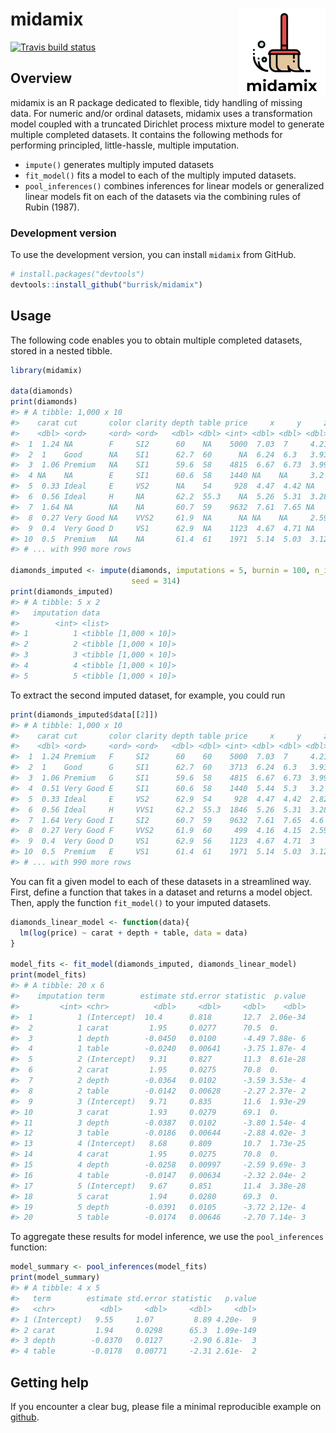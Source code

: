 
<!-- README.md is generated from README.Rmd. Please edit that file -->

# midamix <a href='https://github.com/burrisk/midamix'><img src='man/figures/logo.png' align="right" height="139" /></a>

<!-- badges: start -->

[![Travis build
status](https://travis-ci.org/burrisk/midamix.svg?branch=master)](https://travis-ci.org/burrisk/midamix)
<!-- badges: end -->

## Overview

midamix is an R package dedicated to flexible, tidy handling of missing
data. For numeric and/or ordinal datasets, midamix uses a transformation
model coupled with a truncated Dirichlet process mixture model to
generate multiple completed datasets. It contains the following methods
for performing principled, little-hassle, multiple imputation.

  - `impute()` generates multiply imputed datasets
  - `fit_model()` fits a model to each of the multiply imputed datasets.
  - `pool_inferences()` combines inferences for linear models or
    generalized linear models fit on each of the datasets via the
    combining rules of Rubin (1987).

### Development version

To use the development version, you can install `midamix` from GitHub.

``` r
# install.packages("devtools")
devtools::install_github("burrisk/midamix")
```

## Usage

The following code enables you to obtain multiple completed datasets,
stored in a nested tibble.

``` r
library(midamix)

data(diamonds)
print(diamonds)
#> # A tibble: 1,000 x 10
#>    carat cut       color clarity depth table price     x     y     z
#>    <dbl> <ord>     <ord> <ord>   <dbl> <dbl> <int> <dbl> <dbl> <dbl>
#>  1  1.24 NA        F     SI2      60    NA    5000  7.03  7     4.21
#>  2  1    Good      NA    SI1      62.7  60      NA  6.24  6.3   3.93
#>  3  1.06 Premium   NA    SI1      59.6  58    4815  6.67  6.73  3.99
#>  4 NA    NA        E     SI1      60.6  58    1440 NA    NA     3.2 
#>  5  0.33 Ideal     E     VS2      NA    54     928  4.47  4.42 NA   
#>  6  0.56 Ideal     H     NA       62.2  55.3    NA  5.26  5.31  3.28
#>  7  1.64 NA        NA    NA       60.7  59    9632  7.61  7.65 NA   
#>  8  0.27 Very Good NA    VVS2     61.9  NA      NA NA    NA     2.59
#>  9  0.4  Very Good D     VS1      62.9  NA    1123  4.67  4.71 NA   
#> 10  0.5  Premium   NA    NA       61.4  61    1971  5.14  5.03  3.12
#> # ... with 990 more rows

diamonds_imputed <- impute(diamonds, imputations = 5, burnin = 100, n_iter = 1000,
                           seed = 314)
print(diamonds_imputed)
#> # A tibble: 5 x 2
#>   imputation data                 
#>        <int> <list>               
#> 1          1 <tibble [1,000 × 10]>
#> 2          2 <tibble [1,000 × 10]>
#> 3          3 <tibble [1,000 × 10]>
#> 4          4 <tibble [1,000 × 10]>
#> 5          5 <tibble [1,000 × 10]>
```

To extract the second imputed dataset, for example, you could run

``` r
print(diamonds_imputed$data[[2]])
#> # A tibble: 1,000 x 10
#>    carat cut       color clarity depth table price     x     y     z
#>    <dbl> <ord>     <ord> <ord>   <dbl> <dbl> <int> <dbl> <dbl> <dbl>
#>  1  1.24 Premium   F     SI2      60    60    5000  7.03  7     4.21
#>  2  1    Good      G     SI1      62.7  60    3713  6.24  6.3   3.93
#>  3  1.06 Premium   G     SI1      59.6  58    4815  6.67  6.73  3.99
#>  4  0.51 Very Good E     SI1      60.6  58    1440  5.44  5.3   3.2 
#>  5  0.33 Ideal     E     VS2      62.9  54     928  4.47  4.42  2.82
#>  6  0.56 Ideal     H     VVS1     62.2  55.3  1846  5.26  5.31  3.28
#>  7  1.64 Very Good I     SI2      60.7  59    9632  7.61  7.65  4.6 
#>  8  0.27 Very Good F     VVS2     61.9  60     499  4.16  4.15  2.59
#>  9  0.4  Very Good D     VS1      62.9  56    1123  4.67  4.71  3   
#> 10  0.5  Premium   E     VS1      61.4  61    1971  5.14  5.03  3.12
#> # ... with 990 more rows
```

You can fit a given model to each of these datasets in a streamlined
way. First, define a function that takes in a dataset and returns a
model object. Then, apply the function `fit_model()` to your imputed
datasets.

``` r
diamonds_linear_model <- function(data){
  lm(log(price) ~ carat + depth + table, data = data)
}

model_fits <- fit_model(diamonds_imputed, diamonds_linear_model)
print(model_fits)
#> # A tibble: 20 x 6
#>    imputation term        estimate std.error statistic  p.value
#>         <int> <chr>          <dbl>     <dbl>     <dbl>    <dbl>
#>  1          1 (Intercept)  10.4      0.818       12.7  2.06e-34
#>  2          1 carat         1.95     0.0277      70.5  0.      
#>  3          1 depth        -0.0450   0.0100      -4.49 7.88e- 6
#>  4          1 table        -0.0240   0.00641     -3.75 1.87e- 4
#>  5          2 (Intercept)   9.31     0.827       11.3  8.61e-28
#>  6          2 carat         1.95     0.0275      70.8  0.      
#>  7          2 depth        -0.0364   0.0102      -3.59 3.53e- 4
#>  8          2 table        -0.0142   0.00628     -2.27 2.37e- 2
#>  9          3 (Intercept)   9.71     0.835       11.6  1.93e-29
#> 10          3 carat         1.93     0.0279      69.1  0.      
#> 11          3 depth        -0.0387   0.0102      -3.80 1.54e- 4
#> 12          3 table        -0.0186   0.00644     -2.88 4.02e- 3
#> 13          4 (Intercept)   8.68     0.809       10.7  1.73e-25
#> 14          4 carat         1.95     0.0275      70.8  0.      
#> 15          4 depth        -0.0258   0.00997     -2.59 9.69e- 3
#> 16          4 table        -0.0147   0.00634     -2.32 2.04e- 2
#> 17          5 (Intercept)   9.67     0.851       11.4  3.38e-28
#> 18          5 carat         1.94     0.0280      69.3  0.      
#> 19          5 depth        -0.0391   0.0105      -3.72 2.12e- 4
#> 20          5 table        -0.0174   0.00646     -2.70 7.14e- 3
```

To aggregate these results for model inference, we use the
`pool_inferences` function:

``` r
model_summary <- pool_inferences(model_fits)
print(model_summary)
#> # A tibble: 4 x 5
#>   term        estimate std.error statistic   p.value
#>   <chr>          <dbl>     <dbl>     <dbl>     <dbl>
#> 1 (Intercept)   9.55     1.07         8.89 4.20e-  9
#> 2 carat         1.94     0.0298      65.3  1.09e-149
#> 3 depth        -0.0370   0.0127      -2.90 6.81e-  3
#> 4 table        -0.0178   0.00771     -2.31 2.61e-  2
```

## Getting help

If you encounter a clear bug, please file a minimal reproducible example
on [github](https://github.com/burrisk/midamix/issues).

